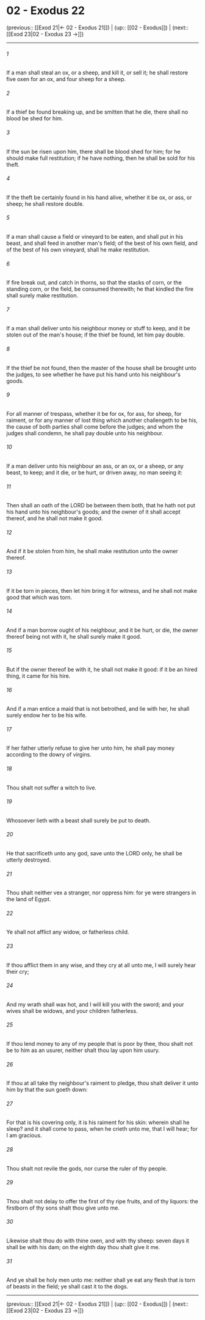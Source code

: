 # 02 - Exodus 22

(previous:: [[Exod 21|← 02 - Exodus 21]]) | (up:: [[02 - Exodus]]) | (next:: [[Exod 23|02 - Exodus 23 →]])

***


###### 1 
If a man shall steal an ox, or a sheep, and kill it, or sell it; he shall restore five oxen for an ox, and four sheep for a sheep. 

###### 2 
If a thief be found breaking up, and be smitten that he die, there shall no blood be shed for him. 

###### 3 
If the sun be risen upon him, there shall be blood shed for him; for he should make full restitution; if he have nothing, then he shall be sold for his theft. 

###### 4 
If the theft be certainly found in his hand alive, whether it be ox, or ass, or sheep; he shall restore double. 

###### 5 
If a man shall cause a field or vineyard to be eaten, and shall put in his beast, and shall feed in another man's field; of the best of his own field, and of the best of his own vineyard, shall he make restitution. 

###### 6 
If fire break out, and catch in thorns, so that the stacks of corn, or the standing corn, or the field, be consumed therewith; he that kindled the fire shall surely make restitution. 

###### 7 
If a man shall deliver unto his neighbour money or stuff to keep, and it be stolen out of the man's house; if the thief be found, let him pay double. 

###### 8 
If the thief be not found, then the master of the house shall be brought unto the judges, to see whether he have put his hand unto his neighbour's goods. 

###### 9 
For all manner of trespass, whether it be for ox, for ass, for sheep, for raiment, or for any manner of lost thing which another challengeth to be his, the cause of both parties shall come before the judges; and whom the judges shall condemn, he shall pay double unto his neighbour. 

###### 10 
If a man deliver unto his neighbour an ass, or an ox, or a sheep, or any beast, to keep; and it die, or be hurt, or driven away, no man seeing it: 

###### 11 
Then shall an oath of the LORD be between them both, that he hath not put his hand unto his neighbour's goods; and the owner of it shall accept thereof, and he shall not make it good. 

###### 12 
And if it be stolen from him, he shall make restitution unto the owner thereof. 

###### 13 
If it be torn in pieces, then let him bring it for witness, and he shall not make good that which was torn. 

###### 14 
And if a man borrow ought of his neighbour, and it be hurt, or die, the owner thereof being not with it, he shall surely make it good. 

###### 15 
But if the owner thereof be with it, he shall not make it good: if it be an hired thing, it came for his hire. 

###### 16 
And if a man entice a maid that is not betrothed, and lie with her, he shall surely endow her to be his wife. 

###### 17 
If her father utterly refuse to give her unto him, he shall pay money according to the dowry of virgins. 

###### 18 
Thou shalt not suffer a witch to live. 

###### 19 
Whosoever lieth with a beast shall surely be put to death. 

###### 20 
He that sacrificeth unto any god, save unto the LORD only, he shall be utterly destroyed. 

###### 21 
Thou shalt neither vex a stranger, nor oppress him: for ye were strangers in the land of Egypt. 

###### 22 
Ye shall not afflict any widow, or fatherless child. 

###### 23 
If thou afflict them in any wise, and they cry at all unto me, I will surely hear their cry; 

###### 24 
And my wrath shall wax hot, and I will kill you with the sword; and your wives shall be widows, and your children fatherless. 

###### 25 
If thou lend money to any of my people that is poor by thee, thou shalt not be to him as an usurer, neither shalt thou lay upon him usury. 

###### 26 
If thou at all take thy neighbour's raiment to pledge, thou shalt deliver it unto him by that the sun goeth down: 

###### 27 
For that is his covering only, it is his raiment for his skin: wherein shall he sleep? and it shall come to pass, when he crieth unto me, that I will hear; for I am gracious. 

###### 28 
Thou shalt not revile the gods, nor curse the ruler of thy people. 

###### 29 
Thou shalt not delay to offer the first of thy ripe fruits, and of thy liquors: the firstborn of thy sons shalt thou give unto me. 

###### 30 
Likewise shalt thou do with thine oxen, and with thy sheep: seven days it shall be with his dam; on the eighth day thou shalt give it me. 

###### 31 
And ye shall be holy men unto me: neither shall ye eat any flesh that is torn of beasts in the field; ye shall cast it to the dogs.

***

(previous:: [[Exod 21|← 02 - Exodus 21]]) | (up:: [[02 - Exodus]]) | (next:: [[Exod 23|02 - Exodus 23 →]])

